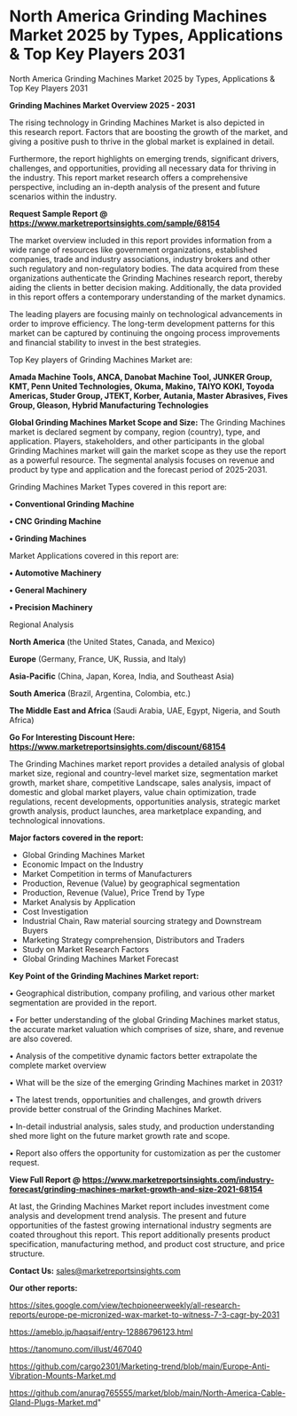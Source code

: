 # North America Grinding Machines Market 2025 by Types, Applications & Top Key Players 2031
North America Grinding Machines Market 2025 by Types, Applications & Top Key Players 2031

<Strong> Grinding Machines Market Overview 2025 - 2031</strong>

The rising technology in Grinding Machines Market is also depicted in this research report. Factors that are boosting the growth of the market, and giving a positive push to thrive in the global market is explained in detail.

Furthermore, the report highlights on emerging trends, significant drivers, challenges, and opportunities, providing all necessary data for thriving in the industry. This report market research offers a comprehensive perspective, including an in-depth analysis of the present and future scenarios within the industry.

<strong>Request Sample Report @ <a href=https://www.marketreportsinsights.com/sample/68154>https://www.marketreportsinsights.com/sample/68154</a></strong>

The market overview included in this report provides information from a wide range of resources like government organizations, established companies, trade and industry associations, industry brokers and other such regulatory and non-regulatory bodies. The data acquired from these organizations authenticate the Grinding Machines research report, thereby aiding the clients in better decision making. Additionally, the data provided in this report offers a contemporary understanding of the market dynamics.

The leading players are focusing mainly on technological advancements in order to improve efficiency. The long-term development patterns for this market can be captured by continuing the ongoing process improvements and financial stability to invest in the best strategies.

Top Key players of Grinding Machines Market are:

<strong>Amada Machine Tools, ANCA, Danobat Machine Tool, JUNKER Group, KMT, Penn United Technologies, Okuma, Makino, TAIYO KOKI, Toyoda Americas, Studer Group, JTEKT, Korber, Autania, Master Abrasives, Fives Group, Gleason, Hybrid Manufacturing Technologies</strong>

<strong><b>Global Grinding Machines Market Scope and Size:</b></strong>
The Grinding Machines market is declared segment by company, region (country), type, and application. Players, stakeholders, and other participants in the global Grinding Machines market will gain the market scope as they use the report as a powerful resource. The segmental analysis focuses on revenue and product by type and application and the forecast period of 2025-2031.

Grinding Machines Market Types covered in this report are:

<strong>• Conventional Grinding Machine

• CNC Grinding Machine

• Grinding Machines</strong>

Market Applications covered in this report are:

<strong>• Automotive Machinery

• General Machinery

• Precision Machinery</strong> 

Regional Analysis

<strong>North America</strong> (the United States, Canada, and Mexico)

<strong>Europe</strong> (Germany, France, UK, Russia, and Italy)

<strong>Asia-Pacific</strong> (China, Japan, Korea, India, and Southeast Asia)

<strong>South America</strong> (Brazil, Argentina, Colombia, etc.)

<strong>The Middle East and Africa</strong> (Saudi Arabia, UAE, Egypt, Nigeria, and South Africa)

<strong>Go For Interesting Discount Here: <a href=https://www.marketreportsinsights.com/discount/68154>https://www.marketreportsinsights.com/discount/68154</a></strong>

The Grinding Machines market report provides a detailed analysis of global market size, regional and country-level market size, segmentation market growth, market share, competitive Landscape, sales analysis, impact of domestic and global market players, value chain optimization, trade regulations, recent developments, opportunities analysis, strategic market growth analysis, product launches, area marketplace expanding, and technological innovations.

<strong><b>Major factors covered in the report:</b></strong>
<ul>
  <li>Global Grinding Machines Market </li>
  <li>Economic Impact on the Industry</li>
  <li>Market Competition in terms of Manufacturers</li>
  <li>Production, Revenue (Value) by geographical segmentation</li>
  <li>Production, Revenue (Value), Price Trend by Type</li>
  <li>Market Analysis by Application</li>
  <li>Cost Investigation</li>
  <li>Industrial Chain, Raw material sourcing strategy and Downstream Buyers</li>
  <li>Marketing Strategy comprehension, Distributors and Traders</li>
  <li>Study on Market Research Factors</li>
  <li>Global Grinding Machines Market Forecast</li>
</ul>

<strong><b>Key Point of the Grinding Machines Market report:</b></strong>

• Geographical distribution, company profiling, and various other market segmentation are provided in the report.

• For better understanding of the global Grinding Machines market status, the accurate market valuation which comprises of size, share, and revenue are also covered.

• Analysis of the competitive dynamic factors better extrapolate the complete market overview

• What will be the size of the emerging Grinding Machines market in 2031?

• The latest trends, opportunities and challenges, and growth drivers provide better construal of the Grinding Machines Market.

• In-detail industrial analysis, sales study, and production understanding shed more light on the future market growth rate and scope.

• Report also offers the opportunity for customization as per the customer request.

<strong><b>View Full Report @ <a href=https://www.marketreportsinsights.com/industry-forecast/grinding-machines-market-growth-and-size-2021-68154>https://www.marketreportsinsights.com/industry-forecast/grinding-machines-market-growth-and-size-2021-68154</a></b></strong>


At last, the Grinding Machines Market report includes investment come analysis and development trend analysis. The present and future opportunities of the fastest growing international industry segments are coated throughout this report. This report additionally presents product specification, manufacturing method, and product cost structure, and price structure.

<strong>Contact Us:</strong>
sales@marketreportsinsights.com

<strong>Our other reports:</strong>

<a href=https://sites.google.com/view/techpioneerweekly/all-research-reports/europe-pe-micronized-wax-market-to-witness-7-3-cagr-by-2031>https://sites.google.com/view/techpioneerweekly/all-research-reports/europe-pe-micronized-wax-market-to-witness-7-3-cagr-by-2031</a>

<a href=https://ameblo.jp/haqsaif/entry-12886796123.html>https://ameblo.jp/haqsaif/entry-12886796123.html</a>

<a href=https://tanomuno.com/illust/467040>https://tanomuno.com/illust/467040</a>

<a href=https://github.com/cargo2301/Marketing-trend/blob/main/Europe-Anti-Vibration-Mounts-Market.md>https://github.com/cargo2301/Marketing-trend/blob/main/Europe-Anti-Vibration-Mounts-Market.md</a>

<a href=https://github.com/anurag765555/market/blob/main/North-America-Cable-Gland-Plugs-Market.md>https://github.com/anurag765555/market/blob/main/North-America-Cable-Gland-Plugs-Market.md</a>"
